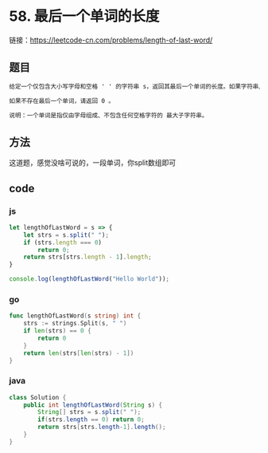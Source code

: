 # 58. 最后一个单词的长度

链接：https://leetcode-cn.com/problems/length-of-last-word/

## 题目


```html
给定一个仅包含大小写字母和空格 ' ' 的字符串 s，返回其最后一个单词的长度。如果字符串从左向右滚动显示，那么最后一个单词就是最后出现的单词。

如果不存在最后一个单词，请返回 0 。

说明：一个单词是指仅由字母组成、不包含任何空格字符的 最大子字符串。

```

## 方法

这道题，感觉没啥可说的，一段单词，你split数组即可

## code

### js

```js
let lengthOfLastWord = s => {
    let strs = s.split(" ");
    if (strs.length === 0)
        return 0;
    return strs[strs.length - 1].length;
}

console.log(lengthOfLastWord("Hello World"));
```

### go

```go
func lengthOfLastWord(s string) int {
	strs := strings.Split(s, " ")
	if len(strs) == 0 {
		return 0
	}
	return len(strs[len(strs) - 1])
}
```



### java

```java
class Solution {
    public int lengthOfLastWord(String s) {
        String[] strs = s.split(" ");
        if(strs.length == 0) return 0;
        return strs[strs.length-1].length();
    }
}
```

